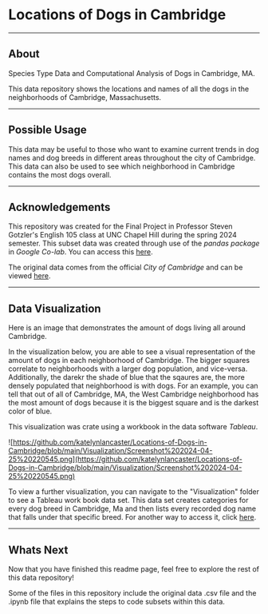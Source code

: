 # Locations of Dogs in Cambridge
---
## About
Species Type Data and Computational Analysis of Dogs in Cambridge, MA.

This data repository shows the locations and names of all the dogs in the neighborhoods of Cambridge, Massachusetts. 

---
## Possible Usage
This data may be useful to those who want to examine current trends in dog names and dog breeds in different areas throughout the city of Cambridge. This data can also be used to see which neighborhood in Cambridge contains the most dogs overall.

---
## Acknowledgements
This repository was created for the Final Project in Professor Steven Gotzler's English 105 class at UNC Chapel Hill during the spring 2024 semester. 
This subset data was created through use of the *pandas package* in *Google Co-lab*. You can access this [here](https://colab.research.google.com/drive/1wlqt8W69bWM29mIcALyNisbuABiQpQP5?usp=sharing).

The original data comes from the official *City of Cambridge* and can be viewed [here](https://data.cambridgema.gov/stories/s/Dogs-of-Cambridge-Data-Story/qjvj-bebc/).

---
## Data Visualization
Here is an image that demonstrates the amount of dogs living all around Cambridge.

In the visualization below, you are able to see a visual representation of the amount of dogs in each neighborhood of Cambridge. The bigger squares correlate to neighborhoods with a larger dog population, and vice-versa. Additionally, the darekr the shade of blue that the sqaures are, the more densely populated that neighborhood is with dogs. For an example, you can tell that out of all of Cambridge, MA, the West Cambridge neighborhood has the most amount of dogs because it is the biggest square and is the darkest color of blue.

This visualization was crate using a workbook in the data software *Tableau*.

![https://github.com/katelynlancaster/Locations-of-Dogs-in-Cambridge/blob/main/Visualization/Screenshot%202024-04-25%20220545.png](https://github.com/katelynlancaster/Locations-of-Dogs-in-Cambridge/blob/main/Visualization/Screenshot%202024-04-25%20220545.png)

To view a further visualization, you can navigate to the "Visualization" folder to see a Tableau work book data set. This data set creates categories for every dog breed in Cambridge, Ma and then lists every recorded dog name that falls under that specific breed. For another way to access it, click [here](https://github.com/katelynlancaster/Locations-of-Dogs-in-Cambridge/blob/main/Visualization/Dog%20Breeds%20by%20Name.twbx).

---
## Whats Next
Now that you have finished this readme page, feel free to explore the rest of this data repository!

Some of the files in this repository include the original data .csv file and the .ipynb file that explains the steps to code subsets within this data.
